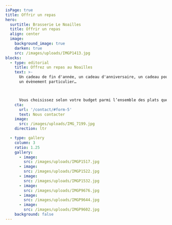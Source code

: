 ```yaml
---
isPage: true
title: Offrir un repas
hero:
  surtitle: Brasserie Le Noailles
  title: Offrir un repas
  align: center
  image:
    background_image: true
    darken: true
    src: /images/uploads/IMGP1413.jpg
blocks:
  - type: editorial
    title: Offrez un repas au Noailles
    text: >-
      Un cadeau de fin d'année, un cadeau d'anniversaire, un cadeau pour fêter
      un évènement particulier…



      Vous choisissez selon votre budget parmi l’ensemble des plats que nous proposons à [la carte](/la-carte/).
    cta:
      url: '/contact/#form-5'
      text: Nous contacter
    image:
      src: /images/uploads/IMG_7199.jpg
    direction: ltr

  - type: gallery
    column: 3
    ratio: 1.25
    gallery:
      - image:
        src: /images/uploads/IMGP1517.jpg
      - image:
        src: /images/uploads/IMGP1522.jpg
      - image:
        src: /images/uploads/IMGP1532.jpg
      - image:
        src: /images/uploads/IMGP9676.jpg
      - image:
        src: /images/uploads/IMGP9644.jpg
      - image:
        src: /images/uploads/IMGP9602.jpg
    background: false
---
```

